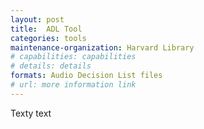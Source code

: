 ```yaml
---
layout: post
title:  ADL Tool
categories: tools
maintenance-organization: Harvard Library 
# capabilities: capabilities
# details: details
formats: Audio Decision List files 
# url: more information link
---
```


Texty text